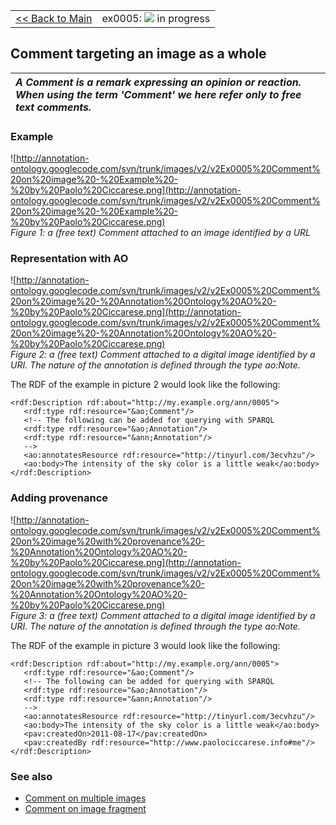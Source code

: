 <table width='100%'>
<tr>
<td>
<a href='v2Main.md'>&lt;&lt; Back to Main</a>
</td>
<td align='right'>
ex0005: <img src='http://annotation-ontology.googlecode.com/svn/trunk/images/misc/in_progress.gif' /> in progress<br>
</td>
</tr>
</table>

## Comment targeting an image as a whole ##

| _A **Comment** is a remark expressing an opinion or reaction. When using the term 'Comment' we here refer only to free text comments._ |
|:---------------------------------------------------------------------------------------------------------------------------------------|

### Example ###

![http://annotation-ontology.googlecode.com/svn/trunk/images/v2/v2Ex0005%20Comment%20on%20image%20-%20Example%20-%20by%20Paolo%20Ciccarese.png](http://annotation-ontology.googlecode.com/svn/trunk/images/v2/v2Ex0005%20Comment%20on%20image%20-%20Example%20-%20by%20Paolo%20Ciccarese.png)<br />
_Figure 1: a (free text) Comment attached to an image identified by a URL_

### Representation with AO ###

![http://annotation-ontology.googlecode.com/svn/trunk/images/v2/v2Ex0005%20Comment%20on%20image%20-%20Annotation%20Ontology%20AO%20-%20by%20Paolo%20Ciccarese.png](http://annotation-ontology.googlecode.com/svn/trunk/images/v2/v2Ex0005%20Comment%20on%20image%20-%20Annotation%20Ontology%20AO%20-%20by%20Paolo%20Ciccarese.png)<br />
_Figure 2: a (free text) Comment attached to a digital image identified by a URI. The nature of the annotation is defined through the type ao:Note._

The RDF of the example in picture 2 would look like the following:

```
<rdf:Description rdf:about="http://my.example.org/ann/0005"> 
   <rdf:type rdf:resource="&ao;Comment"/> 
   <!-- The following can be added for querying with SPARQL 
   <rdf:type rdf:resource="&ao;Annotation"/> 
   <rdf:type rdf:resource="&ann;Annotation"/> 
   --> 
   <ao:annotatesResource rdf:resource="http://tinyurl.com/3ecvhzu"/> 
   <ao:body>The intensity of the sky color is a little weak</ao:body> 
</rdf:Description> 
```

### Adding provenance ###

![http://annotation-ontology.googlecode.com/svn/trunk/images/v2/v2Ex0005%20Comment%20on%20image%20with%20provenance%20-%20Annotation%20Ontology%20AO%20-%20by%20Paolo%20Ciccarese.png](http://annotation-ontology.googlecode.com/svn/trunk/images/v2/v2Ex0005%20Comment%20on%20image%20with%20provenance%20-%20Annotation%20Ontology%20AO%20-%20by%20Paolo%20Ciccarese.png)<br />
_Figure 3: a (free text) Comment attached to a digital image identified by a URI. The nature of the annotation is defined through the type ao:Note._

The RDF of the example in picture 3 would look like the following:

```
<rdf:Description rdf:about="http://my.example.org/ann/0005"> 
   <rdf:type rdf:resource="&ao;Comment"/> 
   <!-- The following can be added for querying with SPARQL 
   <rdf:type rdf:resource="&ao;Annotation"/> 
   <rdf:type rdf:resource="&ann;Annotation"/> 
   --> 
   <ao:annotatesResource rdf:resource="http://tinyurl.com/3ecvhzu"/> 
   <ao:body>The intensity of the sky color is a little weak</ao:body> 
   <pav:createdOn>2011-08-17</pav:createdOn> 
   <pav:createdBy rdf:resource="http://www.paolociccarese.info#me"/> 
</rdf:Description> 
```

### See also ###

  * [Comment on multiple images](v2Ex0008CommentOnImages.md)
  * [Comment on image fragment](v2Ex0016CommentOnImageFragment.md)
